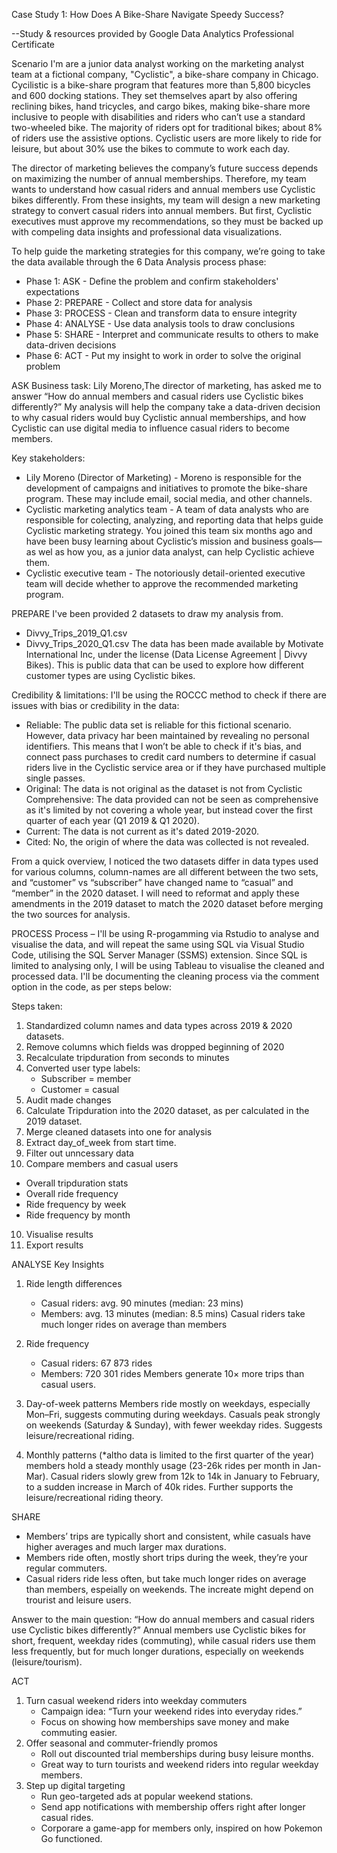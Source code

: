 Case Study 1: How Does A Bike-Share Navigate Speedy Success?

--Study & resources provided by Google Data Analytics Professional Certificate

Scenario 
I'm are a junior data analyst working on the marketing analyst team at a fictional company, "Cyclistic", a bike-share company in Chicago. Cycilistic is a bike-share program that features more than 5,800 bicycles and 600 docking stations. They set themselves apart by also offering reclining bikes, hand tricycles, and cargo bikes, making bike-share more inclusive to people with disabilities and riders who can’t use a standard two-wheeled bike. The majority of riders opt for traditional bikes; about 8% of riders use the assistive options. Cyclistic users are more likely to ride for leisure, but about 30% use the bikes to commute to work each day. 

The director of marketing believes the company’s future success depends on maximizing the number of annual memberships. Therefore, my team wants to understand how casual riders and annual members use Cyclistic bikes differently. From these insights, my team will design a new marketing strategy to convert casual riders into annual members. But first, Cyclistic executives must approve my recommendations, so they must be backed up with compeling data insights and professional data visualizations. 

To help guide the marketing strategies for this company, we’re going to take the data available through the 6 Data Analysis process phase:

- Phase 1: ASK - Define the problem and confirm stakeholders' expectations
- Phase 2: PREPARE - Collect and store data for analysis
- Phase 3: PROCESS - Clean and transform data to ensure integrity
- Phase 4: ANALYSE - Use data analysis tools to draw conclusions
- Phase 5: SHARE - Interpret and communicate results to others to make data-driven decisions
- Phase 6: ACT - Put my insight to work in order to solve the original problem

ASK
Business task:
Lily Moreno,The director of marketing, has asked me to answer “How do annual members and casual riders use Cyclistic bikes differently?”
My analysis will help the company take a data-driven decision to why casual riders would buy Cyclistic annual memberships, and how Cyclistic can use digital media to influence casual riders to become members.

Key stakeholders:
- Lily Moreno (Director of Marketing) - Moreno is responsible for the development of campaigns and initiatives to promote the bike-share program. These may include email, social media, and other channels. 
- Cyclistic marketing analytics team - A team of data analysts who are responsible for colecting, analyzing, and reporting data that helps guide Cyclistic marketing strategy. You joined this team six months ago and have been busy learning about Cyclistic’s mission and business goals—as wel as how you, as a junior data analyst, can help Cyclistic achieve them. 
- Cyclistic executive team - The notoriously detail-oriented executive team will decide whether to approve the recommended marketing program. 

PREPARE
I've been provided 2 datasets to draw my analysis from. 
- Divvy_Trips_2019_Q1.csv
- Divvy_Trips_2020_Q1.csv
The data has been made available by Motivate International Inc, under the license (Data License Agreement | Divvy Bikes). This is public data that can be used to explore how different customer types are using Cyclistic bikes.

Credibility & limitations:
I'll be using the ROCCC method to check if there are issues with bias or credibility in the data:
- Reliable: The public data set is reliable for this fictional scenario. However, data privacy har been maintained by revealing no personal identifiers. This means that I won’t be able to check if it's bias, and connect pass purchases to credit card numbers to determine if casual riders live in the Cyclistic service area or if they have purchased multiple single passes.
- Original:  The data is not original as the dataset is not from Cyclistic
Comprehensive:  The data provided can not be seen as comprehensive as it's limited by not covering a whole year, but instead cover the first quarter of each year (Q1 2019 & Q1 2020).
- Current: The data is not current as it's dated 2019-2020.
- Cited: No, the origin of where the data was collected is not revealed.

From a quick overview, I noticed the two datasets differ in data types used for various columns, column-names are all different between the two sets, and “customer” vs “subscriber” have changed name to “casual” and “member” in the 2020 dataset. I will need to reformat and apply these amendments in the 2019 dataset to match the 2020 dataset before merging the two sources for analysis.

PROCESS
Process – I'll be using R-progamming via Rstudio to analyse and visualise the data, and will repeat the same using SQL via Visual Studio Code, utilising the SQL Server Manager (SSMS) extension.
Since SQL is limited to analysing only, I will be using Tableau to visualise the cleaned and processed data. I'll be documenting the cleaning process via the comment option in the code, as per steps below:

Steps taken:
1. Standardized column names and data types across 2019 & 2020 datasets.
2. Remove columns which fields was dropped beginning of 2020
3. Recalculate tripduration from seconds to minutes
4. Converted user type labels:
   - Subscriber = member
   - Customer = casual
4. Audit made changes
5. Calculate Tripduration into the 2020 dataset, as per calculated in the 2019 dataset.
6. Merge cleaned datasets into one for analysis
7. Extract day_of_week from start time.
8. Filter out unncessary data 
9. Compare members and casual users
  - Overall tripduration stats
  - Overall ride frequency
  - Ride frequency by week
  - Ride frequency by month
10. Visualise results
11. Export results

ANALYSE
Key Insights
1. Ride length differences
   - Casual riders: avg. 90 minutes (median: 23 mins)
   - Members: avg. 13 minutes (median: 8.5 mins)
Casual riders take much longer rides on average than members

2. Ride frequency
   - Casual riders: 67 873 rides
   - Members: 720 301 rides
Members generate 10× more trips than casual users.
  
3. Day-of-week patterns
Members ride mostly on weekdays, especially Mon–Fri, suggests commuting during weekdays.
Casuals peak strongly on weekends (Saturday & Sunday), with fewer weekday rides. Suggests leisure/recreational riding.

4. Monthly patterns (*altho data is limited to the first quarter of the year)
members hold a steady monthly usage (23-26k rides per month in Jan-Mar).
Casual riders slowly grew from 12k to 14k in January to February, to a sudden increase in March of 40k rides. Further supports the leisure/recreational riding theory.

SHARE
- Members’ trips are typically short and consistent, while casuals have higher averages and much larger max durations.
- Members ride often, mostly short trips during the week, they’re your regular commuters.
- Casual riders ride less often, but take much longer rides on average than members, espeially on weekends. The increate might depend on trourist and leisure users.

Answer to the main question: “How do annual members and casual riders use Cyclistic bikes differently?”
Annual members use Cyclistic bikes for short, frequent, weekday rides (commuting), while casual riders use them less frequently, but for much longer durations, especially on weekends (leisure/tourism). 

ACT
1. Turn casual weekend riders into weekday commuters
   - Campaign idea: “Turn your weekend rides into everyday rides.”
   - Focus on showing how memberships save money and make commuting easier.
2. Offer seasonal and commuter-friendly promos
   - Roll out discounted trial memberships during busy leisure months.
   - Great way to turn tourists and weekend riders into regular weekday members.
3. Step up digital targeting
   - Run geo-targeted ads at popular weekend stations.
   - Send app notifications with membership offers right after longer casual rides.
   - Corporare a game-app for members only, inspired on how Pokemon Go functioned.
